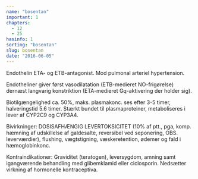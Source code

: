 ```yaml
---
name: "bosentan"
important: 1
chapters:
  - 12
  - 25
hasinfo: 1
sorting: "bosentan"
slug: bosentan
date: "2016-06-05"
---
```


Endothelin ETA- og ETB-antagonist. Mod pulmonal arteriel hypertension.

Endotheliner giver først vasodilatation (ETB-medieret NO-frigørelse) dernæst
langvarig konstriktion (ETA-medieret Gq-aktivering der holder sig).

Biotilgængelighed ca. 50%, maks. plasmakonc. ses efter 3-5 timer, halveringstid
5.6 timer. Stærkt bundet til plasmaproteiner, metaboliseres i lever af CYP2C9 og
CYP3A4.

Bivirkninger: DOSISAFHÆNGIG LEVERTOKSICITET (10% af ptt., pga, komp. hæmning af
udskillelse af galdesalte, reversibel ved seponering, OBS. leverværdier),
flushing, vægtstigning, væskeretention, ødemer og fald i hæmoglobinkonc.

Kontraindikationer: Graviditet (teratogen), leversygdom, amning samt
igangværende behandling med glibemklamid eller ciclosporin. Nedsætter virkning
af hormonelle kontraceptiva.
